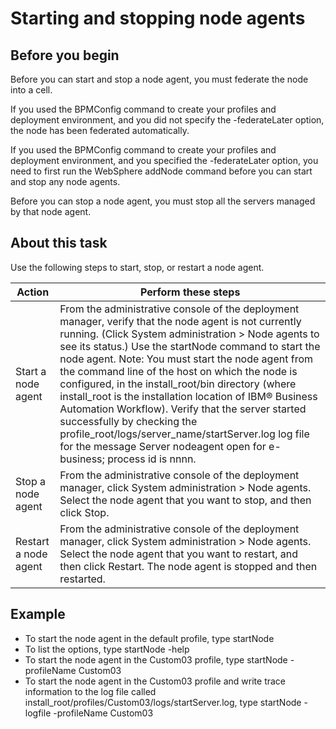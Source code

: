 # Starting and stopping node agents

## Before you begin

Before you can start and stop a node agent, you must federate
the node into a cell.

If you used the BPMConfig command
to create your profiles and deployment environment, and you did not
specify the -federateLater option, the node has been
federated automatically.

If you used the BPMConfig command
to create your profiles and deployment environment, and you specified
the -federateLater option, you need to first run
the WebSphere addNode command before you can start
and stop any node agents.

Before you can stop a node agent,
you must stop all the servers managed by that node agent.

## About this task

Use the following steps to start, stop, or restart a node
agent.

| Action               | Perform these steps                                                                                                                                                                                                                                                                                                                                                                                                                                                                                                                                                                                                                                              |
|----------------------|------------------------------------------------------------------------------------------------------------------------------------------------------------------------------------------------------------------------------------------------------------------------------------------------------------------------------------------------------------------------------------------------------------------------------------------------------------------------------------------------------------------------------------------------------------------------------------------------------------------------------------------------------------------|
| Start a node agent   | From the administrative console of the deployment manager, verify that the node agent is not currently running. (Click System administration > Node agents to see its status.) Use the startNode command to start the node agent. Note: You must start the node agent from the command line of the host on which the node is configured, in the install\_root/bin directory (where install\_root is the installation location of IBM® Business Automation Workflow).  Verify that the server started successfully by checking the profile\_root/logs/server\_name/startServer.log log file for the message Server nodeagent open for e-business; process id is nnnn. |
| Stop a node agent    | From the administrative console of the deployment manager, click System administration > Node agents. Select the node agent that you want to stop, and then click Stop.                                                                                                                                                                                                                                                                                                                                                                                                                                                                                          |
| Restart a node agent | From the administrative console of the deployment manager, click System administration > Node agents. Select the node agent that you want to restart, and then click Restart. The node agent is stopped and then restarted.                                                                                                                                                                                                                                                                                                                                                                                                                                      |

## Example

- To start the node agent in the default profile, type startNode
- To list the options, type startNode -help
- To start the node agent in the Custom03 profile, type startNode
-profileName Custom03
- To start the node agent in the Custom03 profile and write trace
information to the log file called install\_root/profiles/Custom03/logs/startServer.log,
type startNode -logfile -profileName Custom03